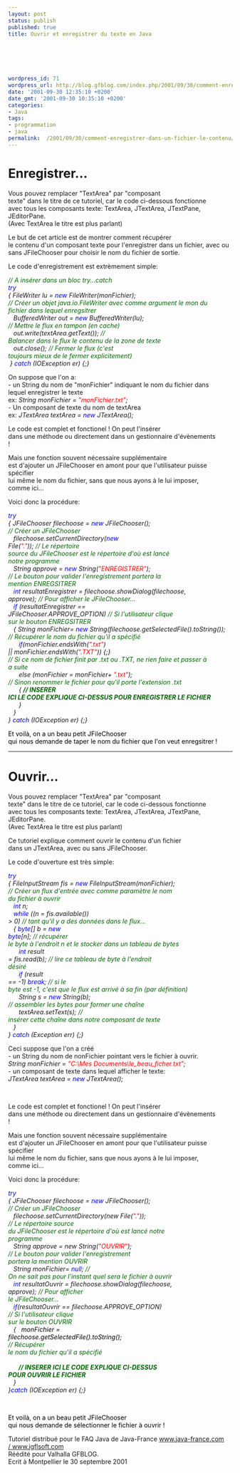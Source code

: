 ```yaml
---
layout: post
status: publish
published: true
title: Ouvrir et enregistrer du texte en Java

  
  



wordpress_id: 71
wordpress_url: http://blog.gfblog.com/index.php/2001/09/30/comment-enregistrer-dans-un-fichier-le-contenu/
date: '2001-09-30 12:35:10 +0200'
date_gmt: '2001-09-30 10:35:10 +0200'
categories:
- Java
tags:
- programmation
- java
permalink:  /2001/09/30/comment-enregistrer-dans-un-fichier-le-contenu/
---
```

<h1>Enregistrer...</h1>
<p align="left">Vous pouvez remplacer &quot;TextArea&quot; par &quot;composant<br />
    texte&quot; dans le titre de ce tutoriel, car le code ci-dessous fonctionne<br />
    avec tous les composants texte: TextArea, JTextArea, JTextPane, JEditorPane.<br />
    (Avec TextArea le titre est plus parlant) </p>
<p align="left">Le but de cet article est de montrer comment r&eacute;cup&eacute;rer<br />
    le contenu d'un composant texte pour l'enregistrer dans un fichier, avec ou<br />
    sans JFileChooser pour choisir le nom du fichier de sortie.</p>
<p align="left">Le code d'enregistrement est extr&egrave;mement simple:</p>
<p align="left"><font color="#006600"><i>// A ins&eacute;rer dans un bloc try...catch</i></font><i><font color="#0000FF"><br />
    try</font><br />
    { FileWriter lu = <font color="#0000FF">new</font> FileWriter(monFichier);<font color="#006600"><br />
    // Cr&eacute;er un objet java.io.FileWriter avec comme argument le mon du<br />
    fichier dans lequel enregsitrer</font><br />
    &nbsp;&nbsp;&nbsp;BufferedWriter out = <font color="#0000FF">new</font> BufferedWriter(lu);<font color="#006600"><br />
    // Mettre le flux en tampon (en cache)</font><br />
    &nbsp;&nbsp;&nbsp;out.write(textArea.getText()); <font color="#006600">//<br />
    Balancer dans le flux le contenu de la zone de texte</font><br />
    &nbsp;&nbsp;&nbsp;out.close(); <font color="#006600">// Fermer le flux (c'est<br />
    toujours mieux de le fermer explicitement)</font><br />
    &nbsp;} <font color="#0000FF">catch</font> (IOException er) {;}</i></p>
<p align="left">On suppose que l'on a:<br />
    - un String du nom de &quot;monFichier&quot; indiquant le nom du fichier dans<br />
    lequel enregistrer le texte<br />
    ex: <i>String monFichier = <font color="#FF0000">&quot;monFichier.txt&quot;</font>;</i><br />
    - Un composant de texte du nom de textArea<br />
    ex: <i>JTextArea textArea = <font color="#0000FF">new</font> JTextArea();</i></p>
<p align="left">Le code est complet et fonctionel ! On peut l'ins&eacute;rer<br />
    dans une m&eacute;thode ou directement dans un gestionnaire d'&eacute;v&egrave;nements<br />
    !</p>
<p align="left">Mais une fonction souvent n&eacute;cessaire suppl&eacute;mentaire<br />
    est d'ajouter un JFileChooser en amont pour que l'utilisateur puisse sp&eacute;cifier<br />
    lui m&ecirc;me le nom du fichier, sans que nous ayons &agrave; le lui imposer,<br />
    comme ici...</p>
<p align="left">Voici donc la proc&eacute;dure:</p>
<p align="left"><font color="#000000"></font><font color="#0000FF"><i>try</i></font><i><br />
    { JFileChooser filechoose = <font color="#0000FF">new</font> JFileChooser();<br />
    <font color="#006600">// Cr&eacute;er un JFileChooser</font><br />
    &nbsp;&nbsp;&nbsp;filechoose.setCurrentDirectory(<font color="#0000FF">new</font><br />
    File(<font color="#FF0000">"."</font>)); <font color="#006600">// Le r&eacute;pertoire<br />
    source du JFileChooser est le r&eacute;pertoire d'o&ugrave; est lanc&eacute;<br />
    notre programme</font><br />
    &nbsp;&nbsp;&nbsp;String approve = <font color="#0000FF">new</font> String(<font color="#FF0000">"ENREGISTRER"</font>);<br />
    <font color="#006600">// Le bouton pour valider l'enregistrement portera la<br />
    mention ENREGSITRER</font><br />
    &nbsp;&nbsp;&nbsp;<font color="#0000FF">int</font> resultatEnregistrer = filechoose.showDialog(filechoose,<br />
    approve); <font color="#006600">// Pour afficher le JFileChooser...</font><br />
    &nbsp;&nbsp;<font color="#0000FF">&nbsp;if</font> (resultatEnregistrer ==<br />
    JFileChooser.APPROVE_OPTION) <font color="#006600">// Si l'utilisateur clique<br />
    sur le bouton ENREGSITRER</font><br />
    &nbsp;&nbsp;&nbsp;{ String monFichier= <font color="#0000FF">new</font> String(filechoose.getSelectedFile().toString());<font color="#006600"><br />
    // R&eacute;cup&eacute;rer le nom du fichier qu'il a sp&eacute;cifi&eacute;</font><br />
    &nbsp;&nbsp;&nbsp;&nbsp;&nbsp;<font color="#0000FF">&nbsp;if</font>(monFichier.endsWith(<font color="#FF0000">".txt"</font>)<br />
    || monFichier.endsWith(<font color="#FF0000">".TXT"</font>)) {;}<font color="#006600"><br />
    // Si ce nom de fichier finit par .txt ou .TXT, ne rien faire et passer &agrave;<br />
    a suite</font><br />
    &nbsp;&nbsp;&nbsp;&nbsp;&nbsp;&nbsp;else (monFichier = monFichier+ <font color="#FF0000">".txt"</font>);<font color="#006600"><br />
    // Sinon renommer le fichier pour qu'il porte l'extension .txt</font><br />
    &nbsp;&nbsp;&nbsp;&nbsp;&nbsp;&nbsp;{<font color="#006600"> <b>// INSERER<br />
    ICI LE CODE EXPLIQUE CI-DESSUS POUR ENREGISTRER LE FICHIER</b></font><br />
    &nbsp;&nbsp;&nbsp;&nbsp;&nbsp;&nbsp;} <br />
    &nbsp;&nbsp;&nbsp;}<br />
    } <font color="#0000FF">catch</font> (IOException er) {;}</i></p>
<p align="left"><font color="#000000">Et voil&agrave;, on a un beau petit JFileChooser<br />
    qui nous demande de taper le nom du fichier que l'on veut enregsitrer !</font></p>
<hr align="Left" width="100%" size="2"/>
  </p>
<h1>Ouvrir...</h1>
<p align="left">Vous pouvez remplacer &quot;TextArea&quot; par &quot;composant<br />
    texte&quot; dans le titre de ce tutoriel, car le code ci-dessous fonctionne<br />
    avec tous les composants texte: TextArea, JTextArea, JTextPane, JEditorPane.<br />
    (Avec TextArea le titre est plus parlant) </p>
<p align="left">Ce tutoriel explique comment ouvrir le contenu d'un fichier<br />
    dans un JTextArea, avec ou sans JFileChooser.</p>
<p align="left">Le code d'ouverture est tr&egrave;s simple:</p>
<p align="left"><i><font color="#0000FF">try</font><br />
    { FileInputStream fis = <font color="#0000FF">new</font> FileInputStream(monFichier);<font color="#006600"><br />
    // Cr&eacute;er un flux d'entr&eacute;e avec comme param&egrave;tre le nom<br />
    du fichier &agrave; ouvrir</font><br />
    &nbsp;&nbsp;<font color="#0000FF">&nbsp;int</font> n; <br />
    &nbsp;&nbsp;&nbsp;<font color="#0000FF">while</font> ((n = fis.available())<br />
    > 0) <font color="#006600">// tant qu'il y a des donn&eacute;es dans le flux...</font><br />
    &nbsp;&nbsp;&nbsp;{ <font color="#0000FF">byte</font>[] b = <font color="#0000FF">new</font><br />
    <font color="#0000FF">byte</font>[n]; <font color="#006600">// r&eacute;cup&eacute;rer<br />
    le byte &agrave; l'endroit n et le stocker dans un tableau de bytes</font><br />
    &nbsp;&nbsp;&nbsp;&nbsp;&nbsp;&nbsp;<font color="#0000FF">int</font> result<br />
    = fis.read(b); <font color="#006600">// lire ce tableau de byte &agrave; l'endroit<br />
    d&eacute;sir&eacute;</font><br />
    &nbsp;&nbsp;&nbsp;&nbsp;&nbsp;<font color="#0000FF">&nbsp;if</font> (result<br />
    == -1) <font color="#0000FF">break</font>;<font color="#006600"> // si le<br />
    byte est -1, c'est que le flux est arriv&eacute; &agrave; sa fin (par d&eacute;finition)</font><br />
    &nbsp;&nbsp;&nbsp;&nbsp;&nbsp;&nbsp;String s = <font color="#0000FF">new </font>String(b);<br />
    <font color="#006600"> // assembler les bytes pour former une cha&icirc;ne</font><br />
    &nbsp;&nbsp;&nbsp;&nbsp;&nbsp;&nbsp;textArea.setText(s); <font color="#006600">//<br />
    ins&eacute;rer cette cha&icirc;ne dans notre composant de texte</font><br />
    &nbsp;&nbsp;&nbsp;}<br />
    } <font color="#0000FF">catch</font> (Exception err) {;}</i></p>
<p align="left">Ceci suppose que l'on a cr&eacute;&eacute; <br />
    - un String du nom de nonFichier pointant vers le fichier &agrave; ouvrir.<br />
    <i>String monFichier = <font color="#FF0000">&quot;C:\Mes Documents\le_beau_ficher.txt&quot;</font>;<br />
    </i>- un composant de texte dans lequel afficher le texte:<i><br />
    JTextArea textArea = <font color="#0000FF">new</font> JTextArea();</i></p>
<p align="left">&nbsp;</p>
<p align="left">Le code est complet et fonctionel ! On peut l'ins&eacute;rer<br />
    dans une m&eacute;thode ou directement dans un gestionnaire d'&eacute;v&egrave;nements<br />
    !</p>
<p align="left">Mais une fonction souvent n&eacute;cessaire suppl&eacute;mentaire<br />
    est d'ajouter un JFileChooser en amont pour que l'utilisateur puisse sp&eacute;cifier<br />
    lui m&ecirc;me le nom du fichier, sans que nous ayons &agrave; le lui imposer,<br />
    comme ici...</p>
<p align="left">Voici donc la proc&eacute;dure:</p>
<p align="left"> <i><font color="#0000FF">try</font><br />
    { JFileChooser filechoose = <font color="#0000FF">new</font> JFileChooser();<br />
    <font color="#000000"><i><font color="#006600">// Cr&eacute;er un JFileChooser</font></i></font><br />
    &nbsp;&nbsp;&nbsp;filechoose.setCurrentDirectory(new File(<font color="#FF0000">"."</font>));<br />
    <font color="#000000"><i> <font color="#006600">// Le r&eacute;pertoire source<br />
    du JFileChooser est le r&eacute;pertoire d'o&ugrave; est lanc&eacute; notre<br />
    programme</font></i></font><br />
    &nbsp;&nbsp;&nbsp;String approve = new String(<font color="#FF0000">"OUVRIR"</font>);<br />
    <font color="#000000"><i><font color="#006600">// Le bouton pour valider l'enregistrement<br />
    portera la mention OUVRIR</font></i></font><br />
    &nbsp;&nbsp;&nbsp;String monFichier= <font color="#0000FF">null</font>; <font color="#006600">//<br />
    On ne sait pas pour l'instant quel sera le fichier &agrave; ouvrir</font><br />
    <font color="#0000FF">&nbsp;&nbsp;&nbsp;int</font> resultatOuvrir = filechoose.showDialog(filechoose,<br />
    approve); <font color="#000000"><i> <font color="#006600">// Pour afficher<br />
    le JFileChooser...</font></i></font><br />
    &nbsp;&nbsp;<font color="#0000FF">&nbsp;if</font>(resultatOuvrir == filechoose.APPROVE_OPTION)<br />
    <font color="#000000"><i><font color="#006600">// Si l'utilisateur clique<br />
    sur le bouton OUVRIR</font></i></font><br />
    &nbsp;&nbsp;&nbsp;{ </i><font color="#000000">&nbsp;&nbsp;<i>monFichier =<br />
    filechoose.getSelectedFile().toString();</i></font><i><font color="#000000"></font><font color="#006600"><b><br />
    </b></font><font color="#000000"><i><font color="#006600">// R&eacute;cup&eacute;rer<br />
    le nom du fichier qu'il a sp&eacute;cifi&eacute;</font></i></font><font color="#006600"><b><br />
    <br />
    &nbsp;&nbsp;&nbsp;&nbsp;&nbsp;&nbsp; // INSERER ICI LE CODE EXPLIQUE CI-DESSUS<br />
    POUR OUVRIR LE FICHIER</b></font><br />
    &nbsp;&nbsp;&nbsp;}<br />
    }<font color="#0000FF">catch</font> (IOException er) {;}</i></p>
<p align="left">&nbsp;</p>
<p align="left"><font color="#000000">Et voil&agrave;, on a un beau petit JFileChooser<br />
    qui nous demande de s&eacute;lectionner le fichier &agrave; ouvrir !</font></p>
<p>  Tutoriel distribu&eacute; pour le FAQ Java de Java-France <a href="http://www.java-france.com" target="_new">www.java-france.com</a><br />
  <a href="http://www.jgflsoft.com"> / www.jgflsoft.com</a><br />
  Réédité pour Valhalla GFBLOG.<br />
  Ecrit &agrave; Montpellier le 30 septembre 2001</p>
